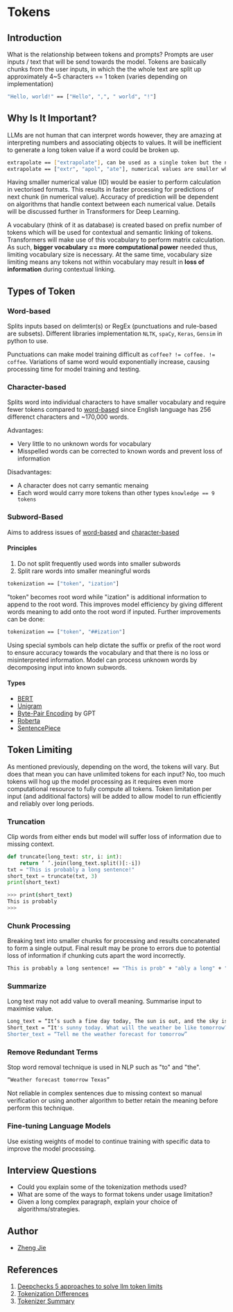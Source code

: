 # Tokens

## Introduction

What is the relationship between tokens and prompts? Prompts are user inputs / text that will be send towards the model. Tokens are basically chunks from the user inputs, in which the the whole text are split up approximately 4~5 characters == 1 token (varies depending on implementation)

```bash
"Hello, world!" == ["Hello", ",", " world", "!"]
```

## Why Is It Important?

LLMs are not human that can interpret words however, they are amazing at interpreting numbers and associating objects to values. It will be inefficient to generate a long token value if a word could be broken up.

```bash
extrapolate == ["extrapolate"], can be used as a single token but the numerical value will be much higher
extrapolate == ["extr", "apol", "ate"], numerical values are smaller which can use algorithm to combine context of these values
```

Having smaller numerical value (ID) would be easier to perform calculation in vectorised formats. This results in faster processing for predictions of next chunk (in numerical value). Accuracy of prediction will be dependent on algorithms that handle context between each numerical value. Details will be discussed further in Transformers for Deep Learning.

A vocabulary (think of it as database) is created based on prefix number of tokens which will be used for contextual and semantic linking of tokens. Transformers will make use of this vocabulary to perform matrix calculation. As such, **bigger vocabulary == more computational power** needed thus, limiting vocabulary size is necessary. At the same time, vocabulary size limiting means any tokens not within vocabulary may result in **loss of information** during contextual linking.

## Types of Token

### Word-based

Splits inputs based on delimter(s) or RegEx (punctuations and rule-based are subsets). Different libraries implementation `NLTK`, `spaCy`, `Keras`, `Gensim` in python to use.

Punctuations can make model training difficult as `coffee? != coffee. != coffee`. Variations of same word would exponentially increase, causing processing time for model training and testing.

### Character-based

Splits word into individual characters to have smaller vocabulary and require fewer tokens compared to [word-based](#word-based) since English language has 256 differenct characters and ~170,000 words.

Advantages:
* Very little to no unknown words for vocabulary
* Misspelled words can be corrected to known words and prevent loss of information

Disadvantages:
* A character does not carry semantic menaing
* Each word would carry more tokens than other types `knowledge == 9 tokens`

### Subword-Based

Aims to address issues of [word-based](#word-based) and [character-based](#character-based)

#### Principles
1. Do not split frequently used words into smaller subwords
2. Split rare words into smaller meaningful words

```bash
tokenization == ["token", "ization"]
```

"token" becomes root word while "ization" is additional information to append to the root word. This improves model efficiency by giving different words meaning to add onto the root word if inputed. Further improvements can be done:

```bash
tokenization == ["token", "##ization"]
```

Using special symbols can help dictate the suffix or prefix of the root word to ensure accuracy towards the vocabulary and that there is no loss or misinterpreted information. Model can process unknown words by decomposing input into known subwords.

#### Types

* [BERT](https://arxiv.org/pdf/1810.04805.pdf)
* [Unigram](https://arxiv.org/pdf/1804.10959.pdf)
* [Byte-Pair Encoding](https://arxiv.org/pdf/1508.07909.pdf) by GPT
* [Roberta](https://arxiv.org/pdf/1907.11692.pdf) 
* [SentencePiece](https://arxiv.org/pdf/1808.06226.pdf)

## Token Limiting

As mentioned previously, depending on the word, the tokens will vary. But does that mean you can have unlimited tokens for each input? No, too much tokens will hog up the model processing as it requires even more computational resource to fully compute all tokens. Token limitation per input (and additional factors) will be added to allow model to run efficiently and reliably over long periods.

### Truncation

Clip words from either ends but model will suffer loss of information due to missing context.

```python
def truncate(long_text: str, i: int):
    return ‘ ’.join(long_text.split()[:-i])
txt = "This is probably a long sentence!"
short_text = truncate(txt, 3)
print(short_text)
```
```bash
>>> print(short_text)
This is probably
>>>
```

### Chunk Processing

Breaking text into smaller chunks for processing and results concatenated to form a single output. Final result may be prone to errors due to potential loss of information if chunking cuts apart the word incorrectly.

```bash
This is probably a long sentence! == "This is prob" + "ably a long" + " sentence!"
```

### Summarize

Long text may not add value to overall meaning. Summarise input to maximise value.

```bash
Long_text = “It’s such a fine day today, The sun is out, and the sky is blue. Can you tell me what the weather will be like tomorrow?”
Short_text = “It's sunny today. What will the weather be like tomorrow?”
Shorter_text = “Tell me the weather forecast for tomorrow”
```

### Remove Redundant Terms

Stop word removal technique is used in NLP such as "to" and "the".

```bash
“Weather forecast tomorrow Texas”
```

Not reliable in complex sentences due to missing context so manual verification or using another algorithm to better retain the meaning before perform this technique.

### Fine-tuning Language Models

Use existing weights of model to continue training with specific data to improve the model processing.

## Interview Questions

* Could you explain some of the tokenization methods used?
* What are some of the ways to format tokens under usage limitation?
* Given a long complex paragraph, explain your choice of algorithms/strategies.

## Author

- [Zheng Jie](https://github.com/Bread7)

## References

1. [Deepchecks 5 approaches to solve llm token limits](https://deepchecks.com/5-approaches-to-solve-llm-token-limits/)
2. [Tokenization Differences](https://towardsdatascience.com/word-subword-and-character-based-tokenization-know-the-difference-ea0976b64e17)
3. [Tokenizer Summary](https://huggingface.co/docs/transformers/en/tokenizer_summary#introduction)